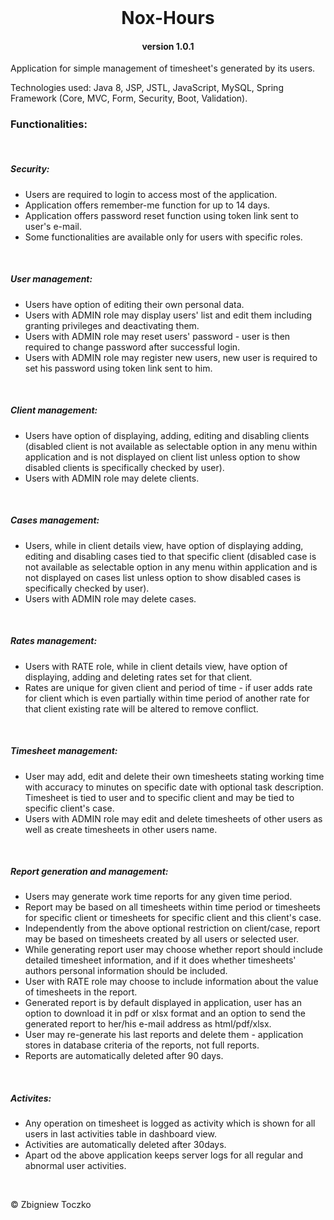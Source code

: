<br>
<h1 style="text-align: center">Nox-Hours</h1>
<h4 style="text-align: center">version 1.0.1</h4>

<p> Application for simple management of timesheet's generated by its users.</p>
<p>Technologies used: Java 8, JSP, JSTL, JavaScript, MySQL, Spring Framework (Core, MVC, Form, Security, Boot, Validation).</p>

<h3><b>Functionalities:</b></h2>
<br>

<h5>Security:</h5>
<ul>
<li>Users are required to login to access most of the application.</li>
<li>Application offers remember-me function for up to 14 days.</li>
<li>Application offers password reset function using token link sent to user's e-mail.</li>
<li>Some functionalities are available only for users with specific roles.</li>
</ul>
<br>

<h5>User management:</h5>
<ul>
<li>Users have option of editing their own personal data.</li>
<li>Users with ADMIN role may display users' list and edit them including granting privileges and deactivating them.</li>
<li>Users with ADMIN role may reset users' password - user is then required to change password after successful login.</li>
<li>Users with ADMIN role may register new users, new user is required to set his password using token link sent to him.</li>
</ul>
<br>

<h5>Client management:</h5>
<ul>
<li>Users have option of displaying, adding, editing and disabling clients (disabled client is not available as selectable option in any menu within application and is not displayed on client list unless option to show disabled clients is specifically checked by user).</li>
<li>Users with ADMIN role may delete clients.</li>
</ul>
<br>

<h5>Cases management:</h5>
<ul>
<li>Users, while in client details view, have option of displaying adding, editing and disabling cases tied to that specific client (disabled case is not available as selectable option in any menu within application and is not displayed on cases list unless option to show disabled cases is specifically checked by user).</li>
<li>Users with ADMIN role may delete cases.</li>
</ul>
<br>

<h5>Rates management:</h5>
<ul>
<li>Users with RATE role, while in client details view, have option of displaying, adding and deleting rates set for that client.</li>
<li>Rates are unique for given client and period of time - if user adds rate for client which is even partially within time period of another rate for that client existing rate will be altered to remove conflict.</li>
</ul>
<br>

<h5>Timesheet management:</h5>
<ul>
<li>User may add, edit and delete their own timesheets stating working time with accuracy to minutes on specific date with optional task description. Timesheet is tied to user and to specific client and may be tied to specific client's case.</li>
<li>Users with ADMIN role may edit and delete timesheets of other users as well as create timesheets in other users name.</li>
</ul>
<br>

<h5>Report generation and management:</h5>
<ul>
<li>Users may generate work time reports for any given time period.</li>
<li>Report may be based on all timesheets within time period or timesheets for specific client or timesheets for specific client and this client's case.</li>
<li>Independently from the above optional restriction on client/case, report may be based on timesheets created by all users or selected user.</li>
<li>While generating report user may choose whether report should include detailed timesheet information, and if it does whether timesheets' authors personal information should be included.</li>
<li>User with RATE role may choose to include information about the value of timesheets in the report.</li>
<li>Generated report is by default displayed in application, user has an option to download it in pdf or xlsx format and an option to send the generated report to her/his e-mail address as html/pdf/xlsx.</li>
<li>User may re-generate his last reports and delete them - application stores in database criteria of the reports, not full reports.</li>
<li>Reports are automatically deleted after 90 days.</li>
</ul>
<br>

<h5>Activites:</h5>
<ul>
<li>Any operation on timesheet is logged as activity which is shown for all users in last activities table in dashboard view.</li>
<li>Activities are automatically deleted after 30days.</li>
<li>Apart od the above application keeps server logs for all regular and abnormal user activities.</li>
</ul>
<br>

<p>&copy Zbigniew Toczko</p>